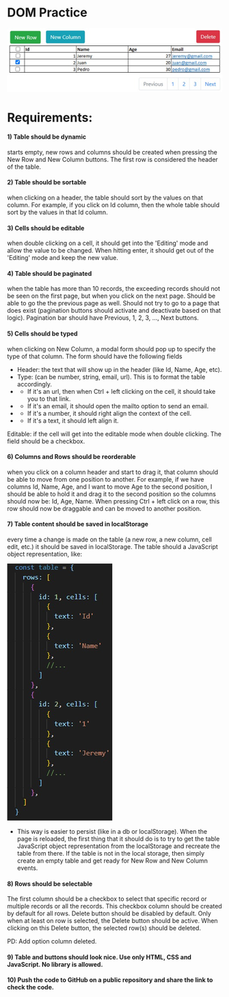 # DOM Practice

![](./src/img/TableExample.jpeg)

 
# Requirements:

#### 1) Table should be dynamic
starts empty, new rows and columns should be created when pressing the New Row and New Column buttons. The first row is considered the header of the table.
#### 2) Table should be sortable
when clicking on a header, the table should sort by the values on that column. For example, if you click on Id column, then the whole table should sort by the values in that Id column.
#### 3) Cells should be editable
when double clicking on a cell, it should get into the 'Editing' mode and allow the value to be changed. When hitting enter, it should get out of the 'Editing' mode and keep the new value.
#### 4) Table should be paginated
when the table has more than 10 records, the exceeding records should not be seen on the first page, but when you click on the next page. Should be able to go the the previous page as well. Should not try to go to a page that does exist (pagination buttons should activate and deactivate based on that logic). Pagination bar should have Previous, 1, 2, 3, ..., Next buttons.
#### 5) Cells should be typed
when clicking on New Column, a modal form should pop up to specify the type of that column. The form should have the following fields

- Header: the text that will show up in the header (like Id, Name, Age, etc).
- Type: (can be number, string, email, url). This is to format the table accordingly. 
- - If it's an url, then when Ctrl + left clicking on the cell, it should take you to that link. 
- - If it's an email, it should open the mailto option to send an email. 
- - If it's a number, it should right align the context of the cell.
- - If it's a text, it should left align it.

Editable: if the cell will get into the editable mode when double clicking. The field should be a checkbox. 

#### 6) Columns and Rows should be reorderable
when you click on a column header and start to drag it, that column should be able to move from one position to another. For example, if we have columns Id, Name, Age, and I want to move Age to the second position, I should be able to hold it and drag it to the second position so the columns should now be: Id, Age, Name.
When pressing Ctrl + left click on a row, this row should now be draggable and can be moved to another position.
#### 7) Table content should be saved in localStorage
every time a change is made on the table (a new row, a new column, cell edit, etc.) it should be saved in localStorage. The table should a JavaScript object representation, like:

![](./src/img/codeExample.jpeg)


- This way is easier to persist (like in a db or localStorage).
When the page is reloaded, the first thing that it should do is to try to get the table JavaScript object representation from the localStorage and recreate the table from there. If the table is not in the local storage, then simply create an empty table and get ready for New Row and New Column events.

#### 8) Rows should be selectable
The first column should be a checkbox to select that specific record or multiple records or all the records. This checkbox column should be created by default for all rows.
Delete button should be disabled by default. Only when at least on row is selected, the Delete button should be active. When clicking on this Delete button, the selected row(s) should be deleted.

PD: Add option column deleted. 

#### 9) Table and buttons should look nice. Use only HTML, CSS and JavaScript. No library is allowed.

#### 10) Push the code to GitHub on a public repository and share the link to check the code.